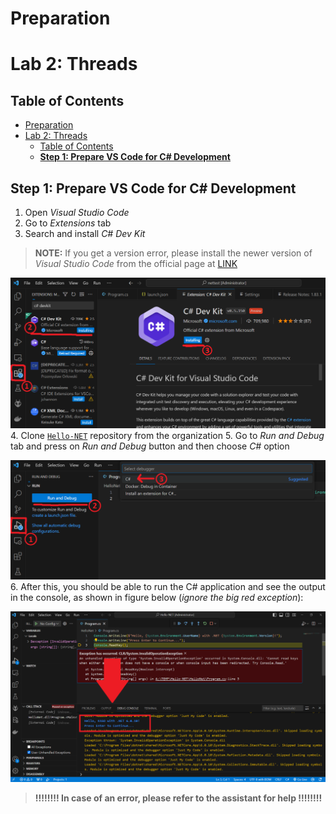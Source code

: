 # Preparation

# Lab 2: Threads

## Table of Contents

- [Preparation](#preparation)
- [Lab 2: Threads](#lab-2-threads)
  - [Table of Contents](#table-of-contents)
  - [**Step 1: Prepare VS Code for C# Development**](#step-1-prepare-vs-code-for-c-development)

## **Step 1: Prepare VS Code for C# Development**

1. Open *Visual Studio Code*
2. Go to *Extensions* tab
3. Search and install *C# Dev Kit*
> **NOTE:** If you get a version error, please install the newer version of *Visual Studio Code* from the official page at [LINK](https://code.visualstudio.com/)

![preparation-extension](./preparation-extension.png)
4. Clone [`Hello-NET`](https://github.com/fesb-distributed-systems-2023/hello-net/tree/master) repository from the organization
5. Go to *Run and Debug* tab and press on *Run and Debug* button and then choose *C#* option

![preparation-run-debug](./preparation-run-debug.png)
6. After this, you should be able to run the C# application and see the output in the console, as shown in figure below (*ignore the big red exception*):

![preaparation-run-results](./preaparation-run-results.png)

> **!!!!!!!! In case of an error, please refer to the assistant for help !!!!!!!!**
